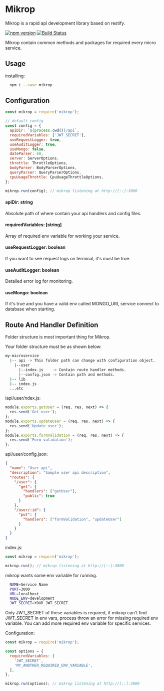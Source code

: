 
# Mikrop

Mikrop is a rapid api development library based on restify.

[![npm version](https://img.shields.io/npm/v/mikrop.svg?style=flat-square)](https://www.npmjs.com/package/mikrop)
[![Build Status](https://travis-ci.org/muratersin/mikrop.svg?style=flat-square&branch=master)](https://travis-ci.org/muratersin/mikrop)

Mikrop contain common methods and packages for required every micro service.

## Usage

installing:

```bash
  npm i --save mikrop
```


## Configuration
```js
const mikrop = require('mikrop');

// default config
const config = {
  apiDir: `${process.cwd()}/api`,
  requiredVariables: ['JWT_SECRET'],
  useRequestLogger: true,
  useAuditLogger: true,
  useMongo: false,
  dateParser: 60,
  server: ServerOptions,
  throttle: ThrottleOptions,
  bodyParser: BodyParserOptions,
  queryParser: QueryParserOptions,
  cpuUsageThrottle: CpuUsageThrottleOptions,
};

mikrop.run(config); // mikrop listening at http://[::]:3000
```

#### apiDir: string
  Absolute path of where contain your api handlers and config files.

#### requiredVariables: [string]
Array of required env variable for working your service.

####  useRequestLogger: boolean
If you want to see request logs on terminal, it's must be true.

####  useAuditLogger: boolean
Detailed error log for monitoring.

####  useMongo: boolean
If it's true and you have a valid env called MONGO_URI, service connect to database when starting.

## Route And Handler Definition
Folder structure is most important thing for Mikrop. 

Your folder structure must be as shown below:
```bash
my-microservice
  |-- api -> This folder path can change with configuration object.
    |--user
      |--index.js    -> Contain route handler methods.
      |--config.json -> Contain path and methods.
  |-- lib
  |-- index.js
  ...etc
```

iapi/user/ndex.js:

```js
module.exports.getUser = (req, res, next) => {
  res.send('Get user');
};
module.exports.updateUser = (req, res, next) => {
  res.send('Update user');
};
module.exports.formValidation = (req, res, next) => {
  res.send('Form validation');
};
```

api/user/config.json:

```json
{
  "name": "User api",
  "description": "Sample user api description",
  "routes": {
    "/user": {
      "get": {
        "handlers": ["getUser"],
        "public": true
      }
    },
    "/user/:id": {
      "put": {
        "handlers": ["formValidation", "updateUser"]
      }
    }
  }
}
```

index.js:
```js
const mikrop = require('mikrop');

mikrop.run(); // mikrop listening at http://[::]:3000
```

mikrop wants some env variable for running.

```bash
  NAME=Service Name
  PORT=3000
  URL=localhost
  NODE_ENV=development
  JWT_SECRET=YOUR_JWT_SECRET
```

Only JWT_SECRET of these variables is required, if mikrop can't find JWT_SECRET in env vars, process throw an error for missing required env variable. You can add more required env variable for specific services.

Configuration:

```js
const mikrop = require('mikrop');

const options = {
  requiredVariables: [
    'JWT_SECRET',
    'MY_ANOTHER_REQUIRED_ENV_VARIABLE',
  ],
},

mikrop.run(options); // mikrop listening at http://[::]:3000
```
